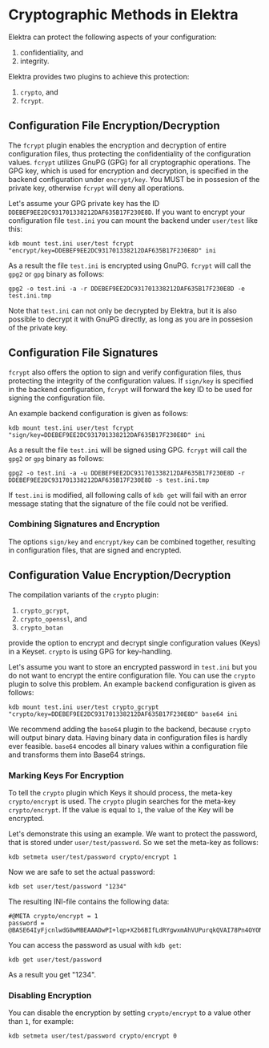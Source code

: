 # Cryptographic Methods in Elektra

Elektra can protect the following aspects of your configuration:

1. confidentiality, and
2. integrity.

Elektra provides two plugins to achieve this protection:

1. `crypto`, and
2. `fcrypt`.

## Configuration File Encryption/Decryption

The `fcrypt` plugin enables the encryption and decryption of entire configuration files, thus protecting the confidentiality of the configuration values.
`fcrypt` utilizes GnuPG (GPG) for all cryptographic operations.
The GPG key, which is used for encryption and decryption, is specified in the backend configuration under `encrypt/key`.
You MUST be in possesion of the private key, otherwise `fcrypt` will deny all operations.

Let's assume your GPG private key has the ID `DDEBEF9EE2DC931701338212DAF635B17F230E8D`.
If you want to encrypt your configuration file `test.ini` you can mount the backend under `user/test` like this:

	kdb mount test.ini user/test fcrypt "encrypt/key=DDEBEF9EE2DC931701338212DAF635B17F230E8D" ini

As a result the file `test.ini` is encrypted using GnuPG.
`fcrypt` will call the `gpg2` or `gpg` binary as follows:

	gpg2 -o test.ini -a -r DDEBEF9EE2DC931701338212DAF635B17F230E8D -e test.ini.tmp

Note that `test.ini` can not only be decrypted by Elektra, but it is also possible to decrypt it with GnuPG directly, as long as you are in possesion of the private key.

## Configuration File Signatures

`fcrypt` also offers the option to sign and verify configuration files, thus protecting the integrity of the configuration values.
If `sign/key` is specified in the backend configuration, `fcrypt` will forward the key ID to be used for signing the configuration file.

An example backend configuration is given as follows:

	kdb mount test.ini user/test fcrypt "sign/key=DDEBEF9EE2DC931701338212DAF635B17F230E8D" ini
	
As a result the file `test.ini` will be signed using GPG.
`fcrypt` will call the `gpg2` or `gpg` binary as follows:

	gpg2 -o test.ini -a -u DDEBEF9EE2DC931701338212DAF635B17F230E8D -r DDEBEF9EE2DC931701338212DAF635B17F230E8D -s test.ini.tmp

If `test.ini` is modified, all following calls of `kdb get` will fail with an error message stating that the signature of the file could not be verified.

### Combining Signatures and Encryption

The options `sign/key` and `encrypt/key` can be combined together, resulting in configuration files, that are signed and encrypted.

## Configuration Value Encryption/Decryption

The compilation variants of the `crypto` plugin:

1. `crypto_gcrypt`,
2. `crypto_openssl`, and
3. `crypto_botan`

provide the option to encrypt and decrypt single configuration values (Keys) in a Keyset.
`crypto` is using GPG for key-handling.

Let's assume you want to store an encrypted password in `test.ini` but you do not want to encrypt the entire configuration file.
You can use the `crypto` plugin to solve this problem.
An example backend configuration is given as follows:

	kdb mount test.ini user/test crypto_gcrypt "crypto/key=DDEBEF9EE2DC931701338212DAF635B17F230E8D" base64 ini
	
We recommend adding the `base64` plugin to the backend, because `crypto` will output binary data.
Having binary data in configuration files is hardly ever feasible.
`base64` encodes all binary values within a configuration file and transforms them into Base64 strings.

### Marking Keys For Encryption

To tell the `crypto` plugin which Keys it should process, the meta-key `crypto/encrypt` is used.
The `crypto` plugin searches for the meta-key `crypto/encrypt`.
If the value is equal to `1`, the value of the Key will be encrypted.

Let's demonstrate this using an example.
We want to protect the password, that is stored under `user/test/password`.
So we set the meta-key as follows:

	kdb setmeta user/test/password crypto/encrypt 1
	
Now we are safe to set the actual password:

	kdb set user/test/password "1234"
	
The resulting INI-file contains the following data:

	#@META crypto/encrypt = 1
	password = @BASE64IyFjcnlwdG8wMBEAAADwPI+lqp+X2b6BIfLdRYgwxmAhVUPurqkQVAI78Pn4OYONbei4NfykMPvx9C9w91KT

You can access the password as usual with `kdb get`:

	kdb get user/test/password
	
As a result you get "1234".

### Disabling Encryption

You can disable the encryption by setting `crypto/encrypt` to a value other than `1`, for example:

	kdb setmeta user/test/password crypto/encrypt 0


